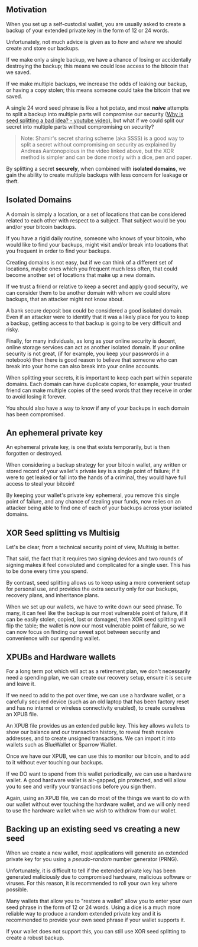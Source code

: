## Motivation

When you set up a self-custodial wallet, you are usually asked to create a backup of your extended private key in the form of 12 or 24 words.

Unfortunately, not much advice is given as to _how_ and _where_ we should create and store our backups.

If we make only a single backup, we have a chance of losing or accidentally destroying the backup; this means we could lose access to the bitcoin that we saved.

If we make multiple backups, we increase the odds of leaking our backup, or having a copy stolen; this means someone could take the bitcoin that we saved.

A single 24 word seed phrase is like a hot potato, and most _**naive**_ attempts to split a backup into multiple parts will compromise our security ([Why is seed splitting a bad idea? - youtube video](https://www.youtube.com/watch?v=p5nSibpfHYE)), but what if we could split our secret into multiple parts without compromising on security?

> Note: Shamir's secret sharing scheme (aka SSSS) is a good way to split a secret without compromising on security as explained by Andreas Aantonopolous in the video linked above, but the XOR method is simpler and can be done mostly with a dice, pen and paper.

By splitting a secret **securely**, when combined with **isolated domains**, we gain the ability to create multiple backups with less concern for leakage or theft.

## Isolated Domains

A domain is simply a location, or a set of locations that can be considered related to each other with respect to a subject. That subject would be you and/or your bitcoin backups.

If you have a rigid daily routine, someone who knows of your bitcoin, who would like to find your backups, might visit and/or break into locations that you frequent in order to find your backups.

Creating domains is not easy, but if we can think of a different set of locations, maybe ones which you frequent much less often, that could become another set of locations that make up a new domain.

If we trust a friend or relative to keep a secret and apply good security, we can consider them to be another domain with whom we could store backups, that an attacker might not know about.

A bank secure deposit box could be considered a good isolated domain. Even if an attacker were to identify that it was a likely place for you to keep a backup, getting access to that backup is going to be very difficult and risky.

Finally, for many individuals, as long as your online security is decent, online storage services can act as another isolated domain. If your online security is not great, (if for example, you keep your passwords in a notebook) then there is good reason to believe that someone who can break into your home can also break into your online accounts.

When splitting your secrets, it is important to keep each part within separate domains. Each domain can have duplicate copies, for example, your trusted friend can make multiple copies of the seed words that they receive in order to avoid losing it forever.

You should also have a way to know if any of your backups in each domain has been compromised.

## An ephemeral private key

An ephemeral private key, is one that exists temporarily, but is then forgotten or destroyed.

When considering a backup strategy for your bitcoin wallet, any written or stored record of your wallet's private key is a single point of failure; if it were to get leaked or fall into the hands of a criminal, they would have full access to steal your bitcoin!

By keeping your wallet's private key ephemeral, you remove this single point of failure, and any chance of stealing your funds, now relies on an attacker being able to find one of each of your backups across your isolated domains.

## XOR Seed splitting vs Multisig

Let's be clear, from a technical security point of view, Multisig is better.

That said, the fact that it requires two signing devices and two rounds of signing makes it feel convoluted and complicated for a single user. This has to be done every time you spend.

By contrast, seed splitting allows us to keep using a more convenient setup for personal use, and provides the extra security only for our backups, recovery plans, and inheritance plans.

When we set up our wallets, we have to write down our seed phrase. To many, it can feel like the backup is our most vulnerable point of failure, if it can be easily stolen, copied, lost or damaged, then XOR seed splitting will flip the table; the wallet is now our most vulnerable point of failure, so we can now focus on finding our sweet spot between security and convenience with our spending wallet.

## XPUBs and Hardware wallets

For a long term pot which will act as a retirement plan, we don't necessarily need a spending plan, we can create our recovery setup, ensure it is secure and leave it.

If we need to add to the pot over time, we can use a hardware wallet, or a carefully secured device (such as an old laptop that has been factory reset and has no internet or wireless connectivity enabled), to create ourselves an XPUB file.

An XPUB file provides us an extended public key. This key allows wallets to show our balance and our transaction history, to reveal fresh receive addresses, and to create unsigned transactions. We can import it into wallets such as BlueWallet or Sparrow Wallet.

Once we have our XPUB, we can use this to monitor our bitcoin, and to add to it without ever touching our backups.

If we DO want to spend from this wallet periodically, we can use a hardware wallet. A good hardware wallet is air-gapped, pin protected, and will allow you to see and verify your transactions before you sign them.

Again, using an XPUB file, we can do most of the things we want to do with our wallet without ever touching the hardware wallet, and we will only need to use the hardware wallet when we wish to withdraw from our wallet.

## Backing up an existing seed vs creating a new seed

When we create a new wallet, most applications will generate an extended private key for you using a _pseudo-random_ number generator (PRNG).

Unfortunately, it is difficult to tell if the extended private key has been generated maliciously due to compromised hardware, malicious software or viruses. For this reason, it is recommended to roll your own key where possible.

Many wallets that allow you to "restore a wallet" allow you to enter your own seed phrase in the form of 12 or 24 words. Using a dice is a much more reliable way to produce a random extended private key and it is recommended to provide your own seed phrase if your wallet supports it.

If your wallet does not support this, you can still use XOR seed splitting to create a robust backup.